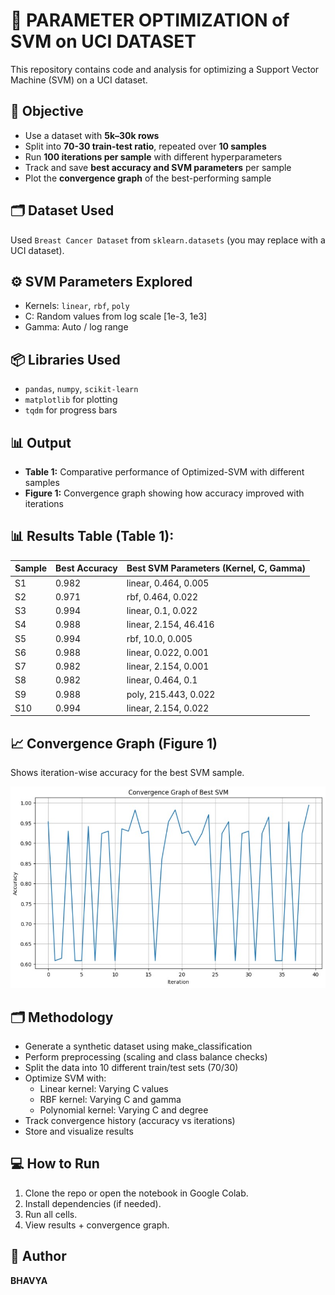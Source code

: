 # 🧠 PARAMETER OPTIMIZATION of SVM on UCI DATASET

This repository contains code and analysis for optimizing a Support Vector Machine (SVM) on a UCI dataset.

## 🚀 Objective

- Use a dataset with **5k–30k rows**
- Split into **70-30 train-test ratio**, repeated over **10 samples**
- Run **100 iterations per sample** with different hyperparameters
- Track and save **best accuracy and SVM parameters** per sample
- Plot the **convergence graph** of the best-performing sample

## 🗂 Dataset Used

Used `Breast Cancer Dataset` from `sklearn.datasets` (you may replace with a UCI dataset).

## ⚙️ SVM Parameters Explored

- Kernels: `linear`, `rbf`, `poly`
- C: Random values from log scale [1e-3, 1e3]
- Gamma: Auto / log range

## 📦 Libraries Used

- `pandas`, `numpy`, `scikit-learn`
- `matplotlib` for plotting
- `tqdm` for progress bars

## 📊 Output

- **Table 1:** Comparative performance of Optimized-SVM with different samples
- **Figure 1:** Convergence graph showing how accuracy improved with iterations


## 📊 Results Table (Table 1):

| Sample | Best Accuracy | Best SVM Parameters (Kernel, C, Gamma)       |
|--------|----------------|----------------------------------------------|
| S1     | 0.982          | linear, 0.464, 0.005                         |
| S2     | 0.971          | rbf, 0.464, 0.022                            |
| S3     | 0.994          | linear, 0.1, 0.022                           |
| S4     | 0.988          | linear, 2.154, 46.416                        |
| S5     | 0.994          | rbf, 10.0, 0.005                             |
| S6     | 0.988          | linear, 0.022, 0.001                         |
| S7     | 0.982          | linear, 2.154, 0.001                         |
| S8     | 0.982          | linear, 0.464, 0.1                           |
| S9     | 0.988          | poly, 215.443, 0.022                         |
| S10    | 0.994          | linear, 2.154, 0.022                         |


## 📈 Convergence Graph (Figure 1)

Shows iteration-wise accuracy for the best SVM sample.

![Convergence Graph](convergence_graph.jpg)

## 🗂 Methodology
- Generate a synthetic dataset using make_classification
- Perform preprocessing (scaling and class balance checks)
- Split the data into 10 different train/test sets (70/30)
- Optimize SVM with:
   - Linear kernel: Varying C values
   - RBF kernel: Varying C and gamma
   - Polynomial kernel: Varying C and degree
- Track convergence history (accuracy vs iterations)
- Store and visualize results

## 💻 How to Run

1. Clone the repo or open the notebook in Google Colab.
2. Install dependencies (if needed).
3. Run all cells.
4. View results + convergence graph.

## 📝 Author

**BHAVYA**


